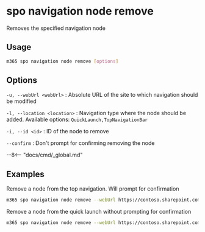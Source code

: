 # spo navigation node remove

Removes the specified navigation node

## Usage

```sh
m365 spo navigation node remove [options]
```

## Options

`-u, --webUrl <webUrl>`
: Absolute URL of the site to which navigation should be modified

`-l, --location <location>`
: Navigation type where the node should be added. Available options: `QuickLaunch,TopNavigationBar`

`-i, --id <id>`
: ID of the node to remove

`--confirm`
: Don't prompt for confirming removing the node

--8<-- "docs/cmd/_global.md"

## Examples

Remove a node from the top navigation. Will prompt for confirmation

```sh
m365 spo navigation node remove --webUrl https://contoso.sharepoint.com/sites/team-a --location TopNavigationBar --id 2003
```

Remove a node from the quick launch without prompting for confirmation

```sh
m365 spo navigation node remove --webUrl https://contoso.sharepoint.com/sites/team-a --location QuickLaunch --id 2003 --confirm
```